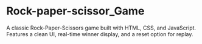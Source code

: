 # Rock-paper-scissor_Game
A classic Rock-Paper-Scissors game built with HTML, CSS, and JavaScript. Features a clean UI, real-time winner display, and a reset option for replay.
